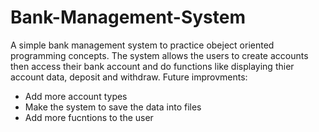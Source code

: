 # Bank-Management-System
A simple bank management system to practice obeject oriented programming concepts.
The system allows the users to create accounts then access their bank account and do functions like displaying thier account data, deposit and withdraw.
Future improvments:
- Add more account types
- Make the system to save the data into files
- Add more fucntions to the user
